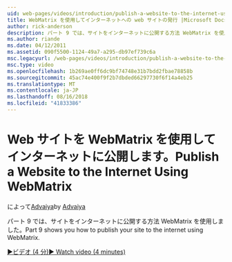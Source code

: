 ```yaml
---
uid: web-pages/videos/introduction/publish-a-website-to-the-internet-using-webmatrix
title: WebMatrix を使用してインターネットへの web サイトの発行 |Microsoft Docs
author: rick-anderson
description: パート 9 では、サイトをインターネットに公開する方法 WebMatrix を使用しました。
ms.author: riande
ms.date: 04/12/2011
ms.assetid: 090f5500-1124-49a7-a295-db97ef739c6a
msc.legacyurl: /web-pages/videos/introduction/publish-a-website-to-the-internet-using-webmatrix
msc.type: video
ms.openlocfilehash: 1b269ae0ff6dc9bf74748e31b7bdd2fbae78858b
ms.sourcegitcommit: 45ac74e400f9f2b7dbded66297730f6f14a4eb25
ms.translationtype: MT
ms.contentlocale: ja-JP
ms.lasthandoff: 08/16/2018
ms.locfileid: "41833386"
---
```

<a name="publish-a-website-to-the-internet-using-webmatrix"></a><span data-ttu-id="f3370-103">Web サイトを WebMatrix を使用してインターネットに公開します。</span><span class="sxs-lookup"><span data-stu-id="f3370-103">Publish a Website to the Internet Using WebMatrix</span></span>
====================
<span data-ttu-id="f3370-104">によって[Advaiya](https://twitter.com/Advaiyasolns)</span><span class="sxs-lookup"><span data-stu-id="f3370-104">by [Advaiya](https://twitter.com/Advaiyasolns)</span></span>

<span data-ttu-id="f3370-105">パート 9 では、サイトをインターネットに公開する方法 WebMatrix を使用しました。</span><span class="sxs-lookup"><span data-stu-id="f3370-105">Part 9 shows you how to publish your site to the internet using WebMatrix.</span></span>

[<span data-ttu-id="f3370-106">&#9654;ビデオ (4 分)</span><span class="sxs-lookup"><span data-stu-id="f3370-106">&#9654; Watch video (4 minutes)</span></span>](https://channel9.msdn.com/Blogs/ASP-NET-Site-Videos/publish-a-website-to-the-internet-using-webmatrix)
